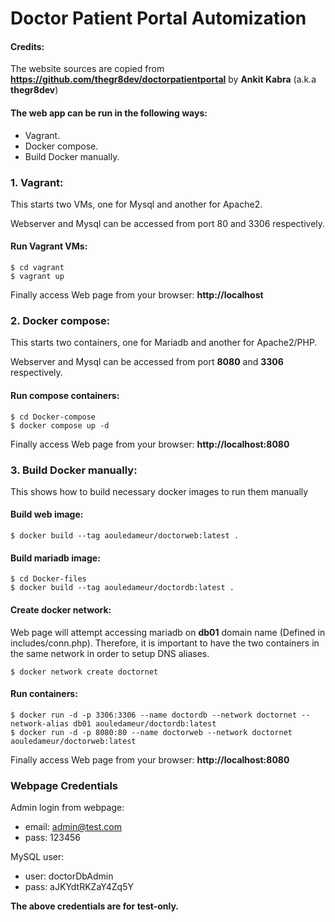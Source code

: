 # Doctor Patient Portal Automization

#### Credits:
The website sources are copied from **https://github.com/thegr8dev/doctorpatientportal** by **Ankit Kabra** (a.k.a **thegr8dev**)

#### The web app can be run in the following ways:
  * Vagrant.
  * Docker compose.
  * Build Docker manually.

### 1\. Vagrant:
This starts two VMs, one for Mysql and another for Apache2.

Webserver and Mysql can be accessed from port 80 and 3306
respectively.

#### Run Vagrant VMs:
```console
$ cd vagrant
$ vagrant up
```

Finally access Web page from your browser: **http://localhost**

### 2\. Docker compose:
This starts two containers, one for Mariadb and another for Apache2/PHP.

Webserver and Mysql can be accessed from port **8080** and **3306**
respectively.

#### Run compose containers:
```console
$ cd Docker-compose
$ docker compose up -d
```

Finally access Web page from your browser: **http://localhost:8080**

### 3\. Build Docker manually:
This shows how to build necessary docker images to run them manually

#### Build web image:
```console
$ docker build --tag aouledameur/doctorweb:latest .
```
#### Build mariadb image:
```console
$ cd Docker-files
$ docker build --tag aouledameur/doctordb:latest .
```

#### Create docker network:
Web page will attempt accessing mariadb on **db01** domain name (Defined in includes/conn.php). Therefore, it is important to have the two containers in the same network in order to setup DNS aliases.
```console
$ docker network create doctornet
```

#### Run containers:
```console
$ docker run -d -p 3306:3306 --name doctordb --network doctornet --network-alias db01 aouledameur/doctordb:latest
$ docker run -d -p 8080:80 --name doctorweb --network doctornet aouledameur/doctorweb:latest
```

Finally access Web page from your browser: **http://localhost:8080**

### Webpage Credentials
Admin login from webpage:

* email: admin@test.com
* pass: 123456

MySQL user:

  * user: doctorDbAdmin
  * pass: aJKYdtRKZaY4Zq5Y

**The above credentials are for test-only.**
